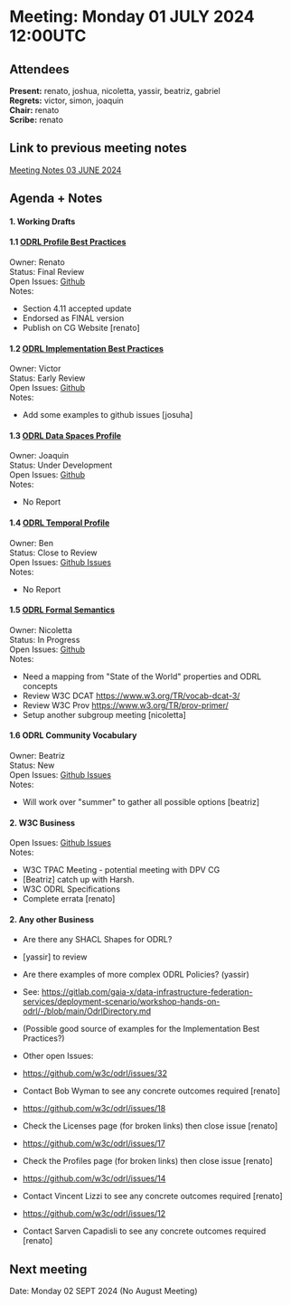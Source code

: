 # Meeting:  Monday 01 JULY 2024 12:00UTC

## Attendees

**Present:**  renato,  joshua, nicoletta, yassir, beatriz, gabriel  
**Regrets:**  victor, simon, joaquin  
**Chair:**   renato    
**Scribe:**   renato  

## Link to previous meeting notes

[Meeting Notes 03 JUNE 2024](meeting-2024-06-03.md)

## Agenda + Notes

#### 1. Working Drafts   

#### 1.1 [ODRL Profile Best Practices](https://w3c.github.io/odrl/profile-bp/)
Owner: Renato  
Status: Final Review  
Open Issues: [Github](https://github.com/w3c/odrl/issues?q=is%3Aissue+is%3Aopen+label%3A%22Profile+Best+Practices%22)  
Notes:  
- Section 4.11 accepted update
- Endorsed as FINAL version
- Publish on CG Website [renato]


#### 1.2 [ODRL Implementation Best Practices](https://w3c.github.io/odrl/bp/)
Owner: Victor  
Status: Early Review  
Open Issues: [Github](https://github.com/w3c/odrl/issues?q=is%3Aissue+is%3Aopen+label%3A%22Implementation+Best+Practices%22)  
Notes:
 - Add some examples to github issues [josuha]
 

#### 1.3 [ODRL Data Spaces Profile](https://w3c.github.io/odrl/profile-bigdata/)
Owner: Joaquin  
Status: Under Development  
Open Issues: [Github](https://github.com/w3c/odrl/issues?q=is%3Aissue+is%3Aopen+label%3A%22Big+Data%22)  
Notes:
 - No Report


#### 1.4 [ODRL Temporal Profile](https://w3c.github.io/odrl/profile-temporal/)
Owner: Ben  
Status: Close to Review  
Open Issues: [Github Issues](https://github.com/w3c/odrl/issues?q=is%3Aissue+is%3Aopen+label%3A%22Temporal+Profile%22)  
Notes:
 - No Report

#### 1.5 [ODRL Formal Semantics](https://w3c.github.io/odrl/formal-semantics/)
Owner: Nicoletta  
Status: In Progress  
Open Issues: [Github](https://github.com/w3c/odrl/issues?q=is%3Aissue+is%3Aopen+label%3A%22Formal+Semantics%22)  
Notes:
- Need a mapping from "State of the World" properties and ODRL concepts
- Review W3C DCAT https://www.w3.org/TR/vocab-dcat-3/
- Review W3C Prov https://www.w3.org/TR/prov-primer/
- Setup another subgroup meeting [nicoletta]

#### 1.6 ODRL Community Vocabulary
Owner: Beatriz  
Status: New  
Open Issues: [Github Issues](https://github.com/w3c/odrl/issues?q=is%3Aissue+is%3Aopen+label%3A%22Community+Vocabulary%22)   
Notes:
- Will work over "summer" to gather all possible options [beatriz]


#### 2. W3C Business

Open Issues: [Github Issues](https://github.com/w3c/odrl/issues?q=is%3Aissue+is%3Aopen+label%3AW3C)  
Notes:
- W3C TPAC Meeting - potential meeting with DPV CG
 - [Beatriz] catch up with Harsh.
- W3C ODRL Specifications 
 - Complete errata [renato]
 
 

#### 2. Any other Business

- Are there any SHACL Shapes for ODRL?
 - [yassir] to review
- Are there examples of more complex ODRL Policies? (yassir)
 - See: https://gitlab.com/gaia-x/data-infrastructure-federation-services/deployment-scenario/workshop-hands-on-odrl/-/blob/main/OdrlDirectory.md
 - (Possible good source of examples for the Implementation Best Practices?)


- Other open Issues:  
- https://github.com/w3c/odrl/issues/32  
 - Contact Bob Wyman to see any concrete outcomes required [renato]
- https://github.com/w3c/odrl/issues/18  
 - Check the Licenses page (for broken links) then close issue [renato]
- https://github.com/w3c/odrl/issues/17   
 - Check the Profiles page (for broken links) then close issue [renato]
- https://github.com/w3c/odrl/issues/14  
 - Contact Vincent Lizzi to see any concrete outcomes required [renato]
- https://github.com/w3c/odrl/issues/12
 - Contact Sarven Capadisli to see any concrete outcomes required [renato]

## Next meeting

Date: Monday 02 SEPT 2024 (No August Meeting)

